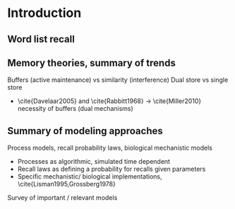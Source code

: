 # Introduction
## Word list recall

## Memory theories, summary of trends
Buffers (active maintenance) vs similarity (interference)
Dual store vs single store
* \cite{Davelaar2005} and \cite{Rabbitt1968} -> \cite{Miller2010} necessity of buffers (dual mechanisms)

## Summary of modeling approaches
Process models, recall probability laws, biological mechanistic models
- Processes as algorithmic, simulated time dependent
- Recall laws as defining a probability for recalls given parameters
- Specific mechanistic/ biological implementations, \cite{Lisman1995,Grossberg1978}

Survey of important / relevant models

